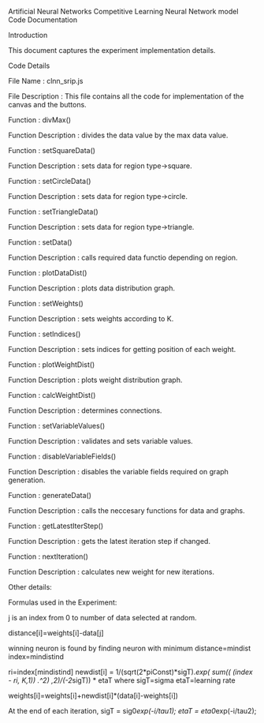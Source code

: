 Artificial Neural Networks Competitive Learning Neural Network model Code Documentation

Introduction

This document captures the experiment implementation details.

Code Details

File Name : clnn_srip.js

File Description : This file contains all the code for implementation of the canvas and the buttons.

Function : divMax() 

Function Description : divides the data value by the max data value. 

Function : setSquareData() 

Function Description : sets data for region type->square.

Function : setCircleData()

Function Description : sets data for region type->circle.

Function : setTriangleData()

Function Description : sets data for region type->triangle.

Function : setData()

Function Description : calls required data functio depending on region.

Function : plotDataDist()

Function Description : plots data distribution graph.

Function : setWeights()

Function Description : sets weights according to K.

Function : setIndices()

Function Description : sets indices for getting position of each weight.

Function : plotWeightDist() 

Function Description : plots weight distribution graph.

Function : calcWeightDist()

Function Description : determines connections.

Function : setVariableValues() 

Function Description : validates and sets variable values.

Function : disableVariableFields()

Function Description : disables the variable fields required on graph generation.

Function : generateData()

Function Description : calls the neccesary functions for data and graphs.

Function : getLatestIterStep()

Function Description : gets the latest iteration step if changed.

Function : nextIteration()

Function Description : calculates new weight for new iterations.

Other details:

Formulas used in the Experiment:

j is an index from 0 to number of data selected at random.

distance[i]=weights[i]-data[j]

winning neuron is found by finding neuron with 
minimum distance=mindist
index=mindistind

ri=index[mindistind]
newdist[i] = 1/(sqrt(2*piConst)*sigT).*exp( sum(( (index -  ri, K,1)) .^2) ,2)/(-2*sigT)) * etaT
where sigT=sigma 
      etaT=learning rate

weights[i]=weights[i]+newdist[i]*(data[i]-weights[i])

At the end of each iteration,
sigT = sig0*exp(-i/tau1);
etaT = eta0*exp(-i/tau2);

